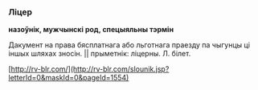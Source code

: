 ### Ліцер
**назоўнік, мужчынскі род, спецыяльны тэрмін**

Дакумент на права бясплатнага або льготнага праезду па чыгунцы ці іншых шляхах зносін. || прыметнік: ліцерны. Л. білет.

<a rel="author">[http://rv-blr.com/](http://rv-blr.com/slounik.jsp?letterId=0&maskId=0&pageId=1554)</a>
